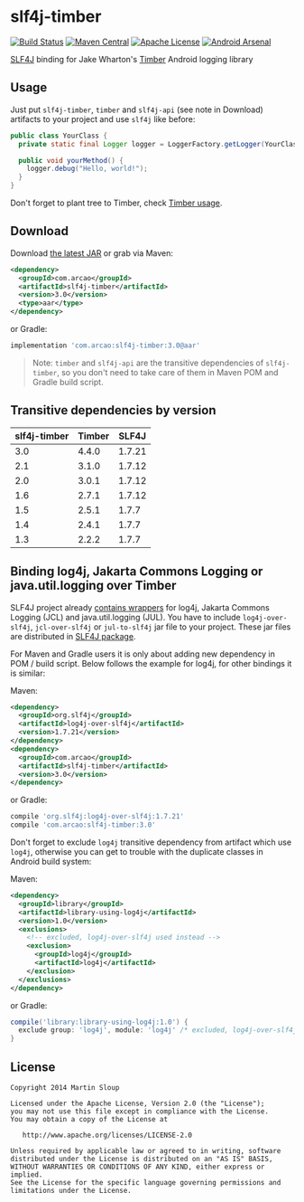 slf4j-timber
============
[![Build Status](https://travis-ci.org/arcao/slf4j-timber.svg?branch=master)](https://travis-ci.org/arcao/slf4j-timber) [![Maven Central](https://maven-badges.herokuapp.com/maven-central/com.arcao/slf4j-timber/badge.svg)](https://maven-badges.herokuapp.com/maven-central/com.arcao/slf4j-timber) [![Apache License](http://img.shields.io/badge/license-Apache%20License%202.0-lightgrey.svg)](http://choosealicense.com/licenses/apache-2.0/) [![Android Arsenal](https://img.shields.io/badge/Android%20Arsenal-slf4j--timber-brightgreen.svg?style=flat)](https://android-arsenal.com/details/1/272)

[SLF4J][1] binding for Jake Wharton's [Timber][2] Android logging library

Usage
-----

Just put `slf4j-timber`, `timber` and `slf4j-api` (see note in Download) 
artifacts to your project and use `slf4j` like before:

```java
public class YourClass {
  private static final Logger logger = LoggerFactory.getLogger(YourClass.class);

  public void yourMethod() {
    logger.debug("Hello, world!");
  }
}
```

Don't forget to plant tree to Timber, check [Timber usage][3].

Download
-----

Download [the latest JAR][4] or grab via Maven:

```xml
<dependency>
  <groupId>com.arcao</groupId>
  <artifactId>slf4j-timber</artifactId>
  <version>3.0</version>
  <type>aar</type>
</dependency>
```
or Gradle:
```groovy
implementation 'com.arcao:slf4j-timber:3.0@aar'
```

> Note: `timber` and `slf4j-api` are the transitive dependencies of `slf4j-timber`, 
so you don't need to take care of them in Maven POM and Gradle build script. 

Transitive dependencies by version
-----

slf4j-timber | Timber | SLF4J
------------ | ------ | -----
3.0          | 4.4.0  | 1.7.21
2.1          | 3.1.0  | 1.7.12
2.0          | 3.0.1  | 1.7.12
1.6          | 2.7.1  | 1.7.12
1.5          | 2.5.1  | 1.7.7
1.4          | 2.4.1  | 1.7.7
1.3          | 2.2.2  | 1.7.7

Binding log4j, Jakarta Commons Logging or java.util.logging over Timber  
-----------------------------------------------------------------------
SLF4J project already [contains wrappers][5] for log4j, Jakarta Commons Logging 
(JCL) and java.util.logging (JUL). You have to include `log4j-over-slf4j`, 
`jcl-over-slf4j` or `jul-to-slf4j` jar file to your project. These jar files are
distributed in [SLF4J package][6].

For Maven and Gradle users it is only about adding new dependency in POM / build
script. Below follows the example for log4j, for other bindings it is similar:

Maven:  
```xml
<dependency>
  <groupId>org.slf4j</groupId>
  <artifactId>log4j-over-slf4j</artifactId>
  <version>1.7.21</version>
</dependency>
<dependency>
  <groupId>com.arcao</groupId>
  <artifactId>slf4j-timber</artifactId>
  <version>3.0</version>
</dependency>
```
or Gradle:
```groovy
compile 'org.slf4j:log4j-over-slf4j:1.7.21'
compile 'com.arcao:slf4j-timber:3.0'
```

Don't forget to exclude `log4j` transitive dependency from artifact which use 
`log4j`, otherwise you can get to trouble with the duplicate classes in Android 
build system:

Maven:  
```xml
<dependency>
  <groupId>library</groupId>
  <artifactId>library-using-log4j</artifactId>
  <version>1.0</version>
  <exclusions>
    <!-- excluded, log4j-over-slf4j used instead -->
    <exclusion>
      <groupId>log4j</groupId>
      <artifactId>log4j</artifactId>
    </exclusion>
  </exclusions> 
</dependency>
```
or Gradle:
```groovy
compile('library:library-using-log4j:1.0') {
  exclude group: 'log4j', module: 'log4j' /* excluded, log4j-over-slf4j used instead */
}
```

License
-------

    Copyright 2014 Martin Sloup

    Licensed under the Apache License, Version 2.0 (the "License");
    you may not use this file except in compliance with the License.
    You may obtain a copy of the License at

       http://www.apache.org/licenses/LICENSE-2.0

    Unless required by applicable law or agreed to in writing, software
    distributed under the License is distributed on an "AS IS" BASIS,
    WITHOUT WARRANTIES OR CONDITIONS OF ANY KIND, either express or implied.
    See the License for the specific language governing permissions and
    limitations under the License.


 [1]: http://www.slf4j.org/
 [2]: https://github.com/JakeWharton/timber
 [3]: https://github.com/JakeWharton/timber#usage
 [4]: https://repository.sonatype.org/#nexus-search;gav~com.arcao~slf4j-timber~~~
 [5]: http://www.slf4j.org/legacy.html
 [6]: http://www.slf4j.org/download.html
